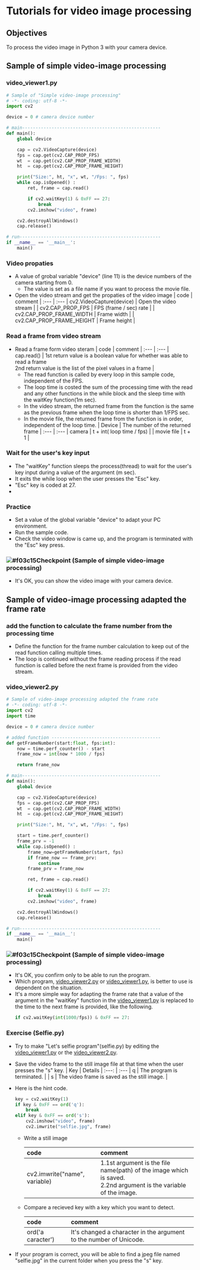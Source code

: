# Tutorials for video image processing

## Objectives
To process the video image in Python 3 with your camera device.

## Sample of simple video-image processing

### video_viewer1.py
```python
# Sample of "Simple video-image processing"
# -*- coding: utf-8 -*-
import cv2

device = 0 # camera device number

# main----------------------------------------------------
def main():
    global device

    cap = cv2.VideoCapture(device)
    fps = cap.get(cv2.CAP_PROP_FPS)
    wt  = cap.get(cv2.CAP_PROP_FRAME_WIDTH)
    ht  = cap.get(cv2.CAP_PROP_FRAME_HEIGHT)

    print("Size:", ht, "x", wt, "/Fps: ", fps)
    while cap.isOpened() :
        ret, frame = cap.read()

        if cv2.waitKey(1) & 0xFF == 27:
            break
        cv2.imshow("video", frame)

    cv2.destroyAllWindows()
    cap.release()

# run-----------------------------------------------------
if __name__ == '__main__':
    main()
```

### Video propaties
- A value of grobal variable "device" (line 11)  is the device numbers of the camera starting from 0. 
  - The value is set as a file name if you want to process the movie file.
- Open the video stream and get the propaties of the video image
    | code | comment |
    :--- | :---
    | cv2.VideoCapture(device) | Open the video stream | 
    | cv2.CAP_PROP_FPS | FPS (frame / sec) rate | 
    | cv2.CAP_PROP_FRAME_WIDTH | Frame width | 
    | cv2.CAP_PROP_FRAME_HEIGHT | Frame height | 

### Read a frame from video stream
- Read a frame form video steram
    | code | comment | 
    :--- | :---
    | cap.read() | 1st return value is a boolean value for whether was able to read a frame <br> 2nd return value is the list of the pixel values in a frame |
    - The read function is called by every loop in this sample code, independent of the FPS. 
    - The loop time is costed the sum of the processing time with the read and any other functions in the while block and the sleep time with the waitKey function(1m sec).   
    - In the video stream, the returned frame from the function is the same as the previous frame when the loop time is shorter than 1/FPS sec.
    - In the movie file, the returned frame from the function is in order, independent of the loop time.
        | Device | The number of the returned frame |
        :--- | :--- 
        | camera | t + int( loop time / fps) |
        | movie file | t + 1 |
     
### Wait for the user's key input
- The "waitKey" function sleeps the process(thread) to wait for the user's key input during a value of the argument (m sec).
- It exits the while loop when the user presses the "Esc" key.
- "Esc" key is coded at 27.
- 
### Practice
- Set a value of the global variable "device" to adapt your PC environment.
- Run the sample code.
- Check the video window is came up, and the program is terminated with the "Esc" key press.

### ![#f03c15](https://via.placeholder.com/15/f03c15/000000?text=+)Checkpoint (Sample of simple video-image processing)
- It's OK, you can show the video image with your camera device.


## Sample of video-image processing adapted the frame rate

### add the function to calculate the frame number from the processing time
- Define the function for the frame number calculation to keep out of the read function calling multiple times.
- The loop is continued without the frame reading process if the read function is called before the next frame is provided from the video stream.

### video_viewer2.py
```python
# Sample of video-image processing adapted the frame rate
# -*- coding: utf-8 -*-
import cv2
import time

device = 0 # camera device number

# added function -----------------------------------------
def getFrameNumber(start:float, fps:int):
    now = time.perf_counter() - start
    frame_now = int(now * 1000 / fps)

    return frame_now

# main----------------------------------------------------
def main():
    global device

    cap = cv2.VideoCapture(device)
    fps = cap.get(cv2.CAP_PROP_FPS)
    wt  = cap.get(cv2.CAP_PROP_FRAME_WIDTH)
    ht  = cap.get(cv2.CAP_PROP_FRAME_HEIGHT)

    print("Size:", ht, "x", wt, "/Fps: ", fps)

    start = time.perf_counter()
    frame_prv = -1
    while cap.isOpened() :
        frame_now=getFrameNumber(start, fps)
        if frame_now == frame_prv:
            continue
        frame_prv = frame_now

        ret, frame = cap.read()

        if cv2.waitKey(1) & 0xFF == 27:
            break
        cv2.imshow("video", frame)

    cv2.destroyAllWindows()
    cap.release()

# run-----------------------------------------------------
if __name__ == '__main__':
    main()
```

### ![#f03c15](https://via.placeholder.com/15/f03c15/000000?text=+)Checkpoint (Sample of simple video-image processing)
- It's OK, you confirm only to be able to run the program.
- Which program, [video_viewer2.py](#video_viewer2py) or [video_viewer1.py](#video_viewer1py), is better to use is dependent on the situation.
- It's a more simple way for adapting the frame rate that a value of the argument in the "waitKey" function in the [video_viewer1.py](#video_viewer1py) is replaced to the time to the next frame is provided, like the following.
  ```python
  if cv2.waitKey(int(1000/fps)) & 0xFF == 27:
  ```

### Exercise (Selfie.py)
- Try to make "Let's selfie program"(selfie.py) by editing the [video_viewer1.py](#video_viewer1py) or the [video_viewer2.py](#video_viewer2py).
- Save the video frame to the still image file at that time when the user presses the "s" key.
    | Key | Details | 
    :---: | :---
    | q | The program is terminated. |
    | s | The video frame is saved as the still image. |

- Here is the hint code.  
  ```python
  key = cv2.waitKey(1)
  if key & 0xFF == ord('q'):
      break
  elif key & 0xFF == ord('s'):
      cv2.imshow("video", frame)
      cv2.imwrite("selfie.jpg", frame)
  ```
  - Write a still image 

    | code | comment |
    :--- | :---
    | cv2.imwrite("name", variable) | 1.1st argument is the file name(path) of the image which is saved. <br>2.2nd argument is the variable of the image. | 

  - Compare a recieved key with a key which you want to detect.

    | code | comment |
    :--- | :---
    | ord('a caracter') | It's changed a character in the argument to the number of Unicode. |

- If your program is correct, you will be able to find a jpeg file named "selfie.jpg" in the current folder when you press the "s" key.  
